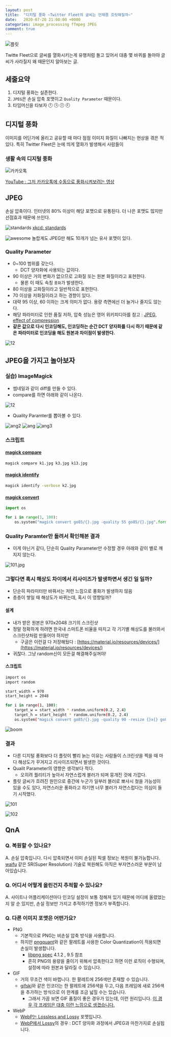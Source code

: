 ```yaml
---
layout: post
title:  "디지털 풍화 ~Twitter Fleet의 글씨는 언제쯤 흐릿해질까~"
date:   2020-07-20 21:00:00 +0000
categories: image_processing ffmpeg JPEG
comment: true
---
```


![플릿](/img/200720/thumb.jpg)

Twitte Fleet으로 글씨를 열화시키는게 유행처럼 돌고 있어서 대충 몇 바퀴를 돌아야 글씨가 사라질지 왜 때문인지 알아보는 글.

## 세줄요약
1. 디지털 풍화는 실존한다.
2. `JPEG`은 손실 압축 포맷이고 `Quality Parameter` 때문이다.
3. 타임머신을 타보자 :clock12: :clock3: :clock6: :clock9:


## 디지털 풍화
이미지를 어딘가에 올리고 공유할 때 마다 점점 이미지 화질이 나빠지는 현상을 겪은 적 있다. 특히 Twitter Fleet은 눈에 띄게 열화가 발생해서 사람들이 

### 생활 속의 디지털 풍화
![카카오톡](/img/200720/k.jpg)

[YouTube : 그저 카카오톡에 수동으로 풍화시켜보려는 영상](https://youtu.be/3DnYO39W5OM)


## JPEG
손실 압축이다. 인터넷의 80% 이상이 해당 포맷으로 유통된다. 더 나은 포맷도 많지만 선점효과 때문에 쓰인다.

![standards](/img/200720/standards.png)
[xkcd: standards](https://xkcd.com/927/)

![awesome](/img/200720/awesome.PNG)
놀랍게도 JPEG만 해도 10개가 넘는 유사 포맷이 있다.

### Quality Parameter
- 0~100 범위를 갖는다.
  - DCT 양자화에 사용되는 값이다.
- 90 이상은 거의 변화가 없으므로 고화질 또는 원본 화질이라고 표현한다.
  - 물론 이 때도 속칭 `풍화`가 발생한다.
- 80 이상을 고화질이라고 일반적으로 표현한다.
- 70 이상을 저화질이라고 하는 경향이 있다.
- 대략 95 이상, 60 이하는 크게 의미가 없다. 용량 측면에선 더 늘거나 줄지도 않는다.
- 해당 파라미터로 인한 품질 저하, 압축 성능은 영어 위키피디아를 참고 : [JPEG, effect of compression](https://en.wikipedia.org/wiki/JPEG#Effects_of_JPEG_compression)
- **같은 값으로 다시 인코딩해도, 인코딩하는 순간 DCT 양자화를 다시 하기 때문에 같은 파라미터로 인코딩을 해도 원본과 차이점이 발생한다.**

![12](/img/200720/k12.jpg)

## JPEG을 가지고 놀아보자

### 실습) ImageMagick
- 썸네일과 같이 diff를 만들 수 있다.
- compare를 하면 아래와 같이 나온다.

![12](/img/200720/k13.jpg)

- Quality Paramter를 뽑아볼 수 있다.

![ang2](/img/200720/ang2.jpg)
![ang](/img/200720/ang.jpg)
![ang3](/img/200720/ang3.jpg)

### 스크립트
#### [magick compare](https://imagemagick.org/script/compare.php)
```bash
magick compare k1.jpg k3.jpg k13.jpg
```
#### [magick identify](https://imagemagick.org/script/identify.php)
```bash
magick identify -verbose k2.jpg
```

#### [magick convert](https://imagemagick.org/script/convert.php)
```python
import os

for i in range(1, 100):
    os.system("magick convert go85/{}.jpg -quality 55 go85/{}.jpg".format(i, i+1))
```

### Quality Paramter만 돌려서 확인해본 결과
- 이게 아닌거 같다, 단순히 Quality Parameter만 수정할 경우 아래와 같이 별로 깨지지 않는다.

![101.jpg](/img/200720/101.jpg)


### 그렇다면 혹시 해상도 차이에서 리사이즈가 발생하면서 생긴 일 일까?
- 단순히 파라미터만 바꿔서는 저런 느낌으로 풍화가 발생하지 않음
- 층층이 쌓일 때 해상도가 바뀌는데, 혹시 이 영향일까?

#### 설계
- 내가 받은 원본은 970x2048 크기의 스크린샷
- 정말 정확하게 하려면 한국내 스마트폰 비율을 따지고 각 기기별 해상도를 불러와서 스크린샷처럼 만들어야 하지만
  - 구글은 이런걸 다 저장해뒀다 : [https://material.io/resources/devices/](https://material.io/resources/devices/)
- 귀찮다. 그냥 random신이 모든걸 해결해주실꺼야!

#### 스크립트
```bash
import os
import random

start_width = 970
start_height = 2048

for i in range(1, 100):
    target_w = start_width * random.uniform(0.2, 2.4)
    target_h = start_height * random.uniform(0.2, 2.4)
    os.system("magick convert go85/{}.jpg -quality 90 -resize {}x{} go85/{}.jpg".format(i, target_w, target_h, i+1))
```

![boom](/img/200720/boom.PNG)



### 결과
- 다른 디지털 풍화보다 더 플릿이 빨리 늙는 이유는 사람들이 스크린샷을 찍을 때 마다 해상도가 꾸겨지고 리사이즈되면서 발생한 것이다.
- Qualit Parameter의 영향은 생각보다 적다.
  - 오히려 퀄리티가 높아서 자연스럽게 블러가 되며 뭉개진 것에 가깝다.
- 플릿 글씨가 흐려진 원인으로 중간에 누군가 일부러 블러로 뽀샤시 쳤을 가능성이 있을 수도 있다, 자연스러운 풍화라고 하기엔 너무 블러가 자연스럽다는 의심이 들기 시작했다.

![101](/img/200720/101-re.jpg)

![102](/img/200720/102-re.jpg)



## QnA
### Q. 복원할 수 있나요?
A. 손실 압축입니다. 다시 압축되면서 이미 손실된 픽셀 정보는 복원이 불가능합니다. [waifu](https://waifulabs.com/) 같은 SR(Super Resolution) 기술로 복원해도 아직은 부자연스러운 부분이 남아있습니다.

### Q. 어디서 어떻게 올린건지 추적할 수 있나요?
A. 사이트나 어플리케이션마다 인코딩 설정이 보통 정해져 있기 때문에 어디에 올렸었는지 알 순 있지만, 손실 정보만 가지고 추적하기엔 정보가 부족합니다.

### Q. 다른 이미지 포맷은 어떤가요?
- PNG
  - 기본적으로 PNG는 비손실 압축 방식을 사용합니다.
  - 하지만 [pngquant](https://pngquant.org/)와 같은 팔레트를 사용한 Color Quantization이 적용되면 손실이 발생합니다.
    - [libpng spec](http://www.libpng.org/pub/png/spec/1.2/png-1.2.pdf) 4.1.2 , 9.5 참조
    - 흔히 PNG의 용량을 줄이기 위해서 압축한다고 하면 이런 로직이 수행되며, 설정에 따라 원본과 달라질 수 있습니다.
- GIF
  - 거의 무조건 색이 바랩니다. 한 팔레트에 256색만 존재할 수 있습니다.
  - [gifski](https://github.com/ImageOptim/gifski)와 같은 인코더는 한 팔레트에 256색을 두고, 다음 프레임에 새로 256색을 추가하는 방식으로 이 한계를 조금 넓힐 수는 있습니다.
    - 그래서 가끔 보면 GIF 품질이 좋은 경우가 있는데, 이런 원리입니다. [이 경우 각 프레임은 대충 이런 느낌으로 생겼습니다.](https://github.com/ImageOptim/gifski/issues/30)
- WebP
  - [WebP는 Lossless and Lossy](https://developers.google.com/speed/webp) 포맷입니다.
  - [WebP에서 Lossy](https://developers.google.com/speed/webp/docs/compression)의 경우 : DCT 양자화 과정에서 JPEG과 마찬가지로 손실됩니다.
